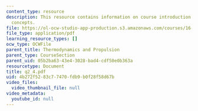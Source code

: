 ```yaml
---
content_type: resource
description: This resource contains information on course introduction and thermodynamic
  concepts.
file: https://ol-ocw-studio-app-production.s3.amazonaws.com/courses/16-01-unified-engineering-i-ii-iii-iv-fall-2005-spring-2006/4b272f5283c77470fdb9b0f28f58d67b_q2_4.pdf
file_type: application/pdf
learning_resource_types: []
ocw_type: OCWFile
parent_title: Thermodynamics and Propulsion
parent_type: CourseSection
parent_uid: 05b2ba63-43e4-3028-bad4-cdf50e0b363a
resourcetype: Document
title: q2_4.pdf
uid: 4b272f52-83c7-7470-fdb9-b0f28f58d67b
video_files:
  video_thumbnail_file: null
video_metadata:
  youtube_id: null
---
```

